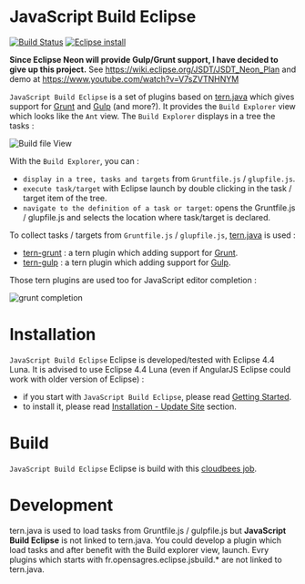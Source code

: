 JavaScript Build Eclipse
=========

[![Build Status](https://secure.travis-ci.org/angelozerr/jsbuild-eclipse.png)](http://travis-ci.org/angelozerr/jsbuild-eclipse)
[![Eclipse install](https://marketplace.eclipse.org/sites/all/modules/custom/marketplace/images/installbutton.png)](http://marketplace.eclipse.org/marketplace-client-intro?mpc_install=2295381)

**Since Eclipse Neon will provide Gulp/Grunt support, I have decided to give up this project.** See https://wiki.eclipse.org/JSDT/JSDT_Neon_Plan and demo at https://www.youtube.com/watch?v=V7sZVTNHNYM

`JavaScript Build Eclipse` is a set of plugins based on [tern.java](https://github.com/angelozerr/tern.java) which gives support for [Grunt](http://gruntjs.com/) and [Gulp](http://gulpjs.com/) (and more?). It provides the `Build Explorer` view which looks like the `Ant` view. The `Build Explorer` displays in a tree the tasks : 

![Build file View](https://github.com/angelozerr/jsbuild-eclipse/wiki/images/BuildFileView_Overview.png)

With the `Build Explorer`, you can :

 * `display in a tree, tasks and targets` from `Gruntfile.js` / `glupfile.js`.
 * `execute task/target` with Eclipse launch by double clicking in the task / target item of the tree.
 * `navigate to the definition of a task or target`: opens the Gruntfile.js / glupfile.js and selects the location where task/target is declared. 

To collect tasks / targets from `Gruntfile.js` / `glupfile.js`, [tern.java](https://github.com/angelozerr/tern.java) is used : 

 * [tern-grunt](https://github.com/angelozerr/tern-grunt) : a tern plugin which adding support for [Grunt](http://gruntjs.com/).
 * [tern-gulp](https://github.com/angelozerr/tern-gulp) : a tern plugin which adding support for [Gulp](http://gulpjs.com/).
 
Those tern plugins are used too for JavaScript editor completion : 

![grunt completion](https://github.com/angelozerr/jsbuild-eclipse/wiki/images/GruntCompletion.png)
 
# Installation

`JavaScript Build Eclipse` Eclipse is developed/tested with Eclipse 4.4 Luna. It is advised to use Eclipse 4.4 Luna (even if AngularJS Eclipse could work with older version of Eclipse) : 

 * if you start with `JavaScript Build Eclipse`, please read [Getting Started](https://github.com/angelozerr/jsbuild-eclipse/wiki/Getting-Started).
 * to install it, please read [Installation - Update Site](https://github.com/angelozerr/jsbuild-eclipse/wiki/Installation-Update-Site) section.

# Build

`JavaScript Build Eclipse` Eclipse is build with this [cloudbees job](https://opensagres.ci.cloudbees.com/job/jsbuild-eclipse/).

# Development

tern.java is used to load tasks from Gruntfile.js / gulpfile.js but **JavaScript Build Eclipse** is not linked to tern.java. You could develop a plugin which load tasks and after benefit with the Build explorer view, launch. Evry plugins which starts with  fr.opensagres.eclipse.jsbuild.* are not linked to tern.java.
